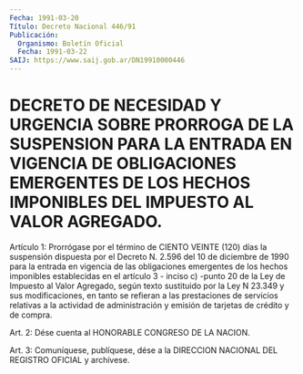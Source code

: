 ```yaml
---
Fecha: 1991-03-20
Título: Decreto Nacional 446/91
Publicación:
  Organismo: Boletín Oficial
  Fecha: 1991-03-22
SAIJ: https://www.saij.gob.ar/DN19910000446
---
```

# DECRETO DE NECESIDAD Y URGENCIA SOBRE PRORROGA DE LA SUSPENSION PARA LA ENTRADA EN VIGENCIA DE OBLIGACIONES EMERGENTES DE LOS HECHOS IMPONIBLES DEL IMPUESTO AL VALOR AGREGADO.

<a id="1"></a>
Artículo 1:  Prorrógase por el término de CIENTO VEINTE (120) días la  suspensión  dispuesta  por  el  Decreto N. 2.596 del 10 de diciembre  de 1990 para la entrada en vigencia de las  obligaciones emergentes de  los  hechos imponibles establecidas en el artículo 3 - inciso c) -punto 20  de  la  Ley  de  Impuesto al Valor Agregado, según texto sustituido por la Ley N 23.349  y  sus  modificaciones, en  tanto se refieran a las prestaciones de servicios  relativas  a la actividad  de  administración y emisión de tarjetas de crédito y de compra.

<a id="2"></a>
Art. 2: Dése cuenta al HONORABLE CONGRESO DE LA NACION.

<a id="3"></a>
Art. 3: Comuníquese, publíquese, dése a la DIRECCION NACIONAL DEL REGISTRO OFICIAL y archívese.
